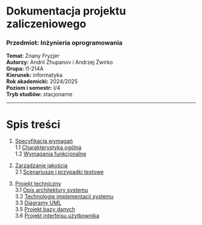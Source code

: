 # Dokumentacja projektu zaliczeniowego
### Przedmiot: Inżynieria oprogramowania

**Temat**: Znany Fryzjer <br>
**Autorzy:** Andrii Zhupanov i Andrzej Żwirko <br>
**Grupa:**	I1-214A <br>
**Kierunek:**	informatyka <br>
**Rok akademicki:** 2024/2025 <br>
**Poziom i semestr:**	I/4 <br>
**Tryb studiów:**	stacjonarne <br>

---

# Spis treści
1. [Specyfikacja wymagań](/README/5.%20Specyfikacja%20wymagań.md) 
<br> 1.1	[Charakterystyka ogólna](/README/5.%20Specyfikacja%20wymagań.md#51-charakterystyka-ogólna)
<br> 1.2	[Wymagania funkcjonalne](/README/5.%20Specyfikacja%20wymagań.md#52-wymagania-funkcjonalne)

2. [Zarządzanie jakością](/README/8.%20Zarządzanie%20jakością.md)
<br> 2.1	[Scenariusze i przypadki testowe](/README/8.%20Zarządzanie%20jakością.md)

1. [Projekt techniczny](/README/9.%20Projekt%20techniczny.md)
<br> 3.1	[Opis architektury systemu](/README/9.%20Projekt%20techniczny.md#91opis-architektury-systemu)
<br> 3.2	[Technologie implementacji systemu](/README/9.%20Projekt%20techniczny.md#92technologie-implementacji-systemu)
<br> 3.3	[Diagramy UML](/README/9.%20Projekt%20techniczny.md#93diagramy-uml)
<br> 3.5	[Projekt bazy danych](/README/9.%20Projekt%20techniczny.md#95projekt-bazy-danych)
<br> 3.6	[Projekt interfejsu użytkownika](/README/9.%20Projekt%20techniczny.md#96projekt-interfejsu-użytkownika)